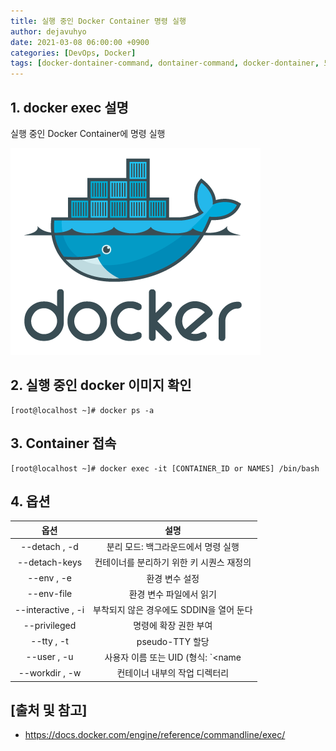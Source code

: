 ```yaml
---
title: 실행 중인 Docker Container 명령 실행
author: dejavuhyo
date: 2021-03-08 06:00:00 +0900
categories: [DevOps, Docker]
tags: [docker-dontainer-command, dontainer-command, docker-dontainer, 도커-컨테이너-명령, 컨테이너-명령, 도커-컨테이너]
---
```


## 1. docker exec 설명
실행 중인 Docker Container에 명령 실행

![docker](/assets/img/2021-03-08-docker-container-command/docker.png)

## 2. 실행 중인 docker 이미지 확인

```shell
[root@localhost ~]# docker ps -a
```

## 3. Container 접속

```shell
[root@localhost ~]# docker exec -it [CONTAINER_ID or NAMES] /bin/bash
```

## 4. 옵션

| 옵션 | 설명 |
|:-----:|:-----:|
| --detach , -d | 분리 모드: 백그라운드에서 명령 실행 |
| --detach-keys | 컨테이너를 분리하기 위한 키 시퀀스 재정의 |
| --env , -e | 환경 변수 설정 |
| --env-file | 환경 변수 파일에서 읽기 |
| --interactive , -i | 부착되지 않은 경우에도 SDDIN을 열어 둔다 |
| --privileged | 명령에 확장 권한 부여 |
| --tty , -t | pseudo-TTY 할당 |
| --user , -u | 사용자 이름 또는 UID (형식: `<name|uid>[:<group|gid>])` |
| --workdir , -w | 컨테이너 내부의 작업 디렉터리 |

## [출처 및 참고]
* <https://docs.docker.com/engine/reference/commandline/exec/>
